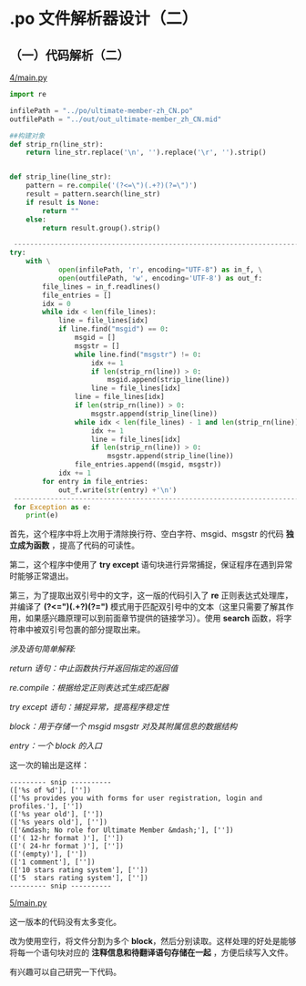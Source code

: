 # .po 文件解析器设计（二）

## （一）代码解析（二）

[4/main.py](https://github.com/huang825172/.po-File-reader-from-scratch-source/blob/master/4/main.py )

```python
import re

infilePath = "../po/ultimate-member-zh_CN.po"
outfilePath = "../out/out_ultimate-member_zh_CN.mid"

##构建对象
def strip_rn(line_str):
    return line_str.replace('\n', '').replace('\r', '').strip()


def strip_line(line_str):
    pattern = re.compile('(?<=\")(.+?)(?=\")')
    result = pattern.search(line_str)
    if result is None:
        return ""
    else:
        return result.group().strip()

 ------------------------------------------------------------------------------
try:
    with \
            open(infilePath, 'r', encoding="UTF-8") as in_f, \
            open(outfilePath, 'w', encoding='UTF-8') as out_f:
        file_lines = in_f.readlines()
        file_entries = []
        idx = 0
        while idx < len(file_lines):
            line = file_lines[idx]
            if line.find("msgid") == 0:
                msgid = []
                msgstr = []
                while line.find("msgstr") != 0:
                    idx += 1
                    if len(strip_rn(line)) > 0:
                        msgid.append(strip_line(line))
                    line = file_lines[idx]
                line = file_lines[idx]
                if len(strip_rn(line)) > 0:
                    msgstr.append(strip_line(line))
                while idx < len(file_lines) - 1 and len(strip_rn(line)) > 0:
                    idx += 1
                    line = file_lines[idx]
                    if len(strip_rn(line)) > 0:
                        msgstr.append(strip_line(line))
                file_entries.append((msgid, msgstr))
            idx += 1
        for entry in file_entries:
            out_f.write(str(entry) +'\n')
 ------------------------------------------------------------------------------ 
 for Exception as e:
    print(e)
```

首先，这个程序中将上次用于清除换行符、空白字符、msgid、msgstr 的代码 **独立成为函数** ，提高了代码的可读性。

第二，这个程序中使用了 **try except** 语句块进行异常捕捉，保证程序在遇到异常时能够正常退出。

第三，为了提取出双引号中的文字，这一版的代码引入了 **re** 正则表达式处理库，并编译了 **(?<=\")(.+?)(?=\")** 模式用于匹配双引号中的文本（这里只需要了解其作用，如果感兴趣原理可以到前面章节提供的链接学习）。使用 **search** 函数，将字符串中被双引号包裹的部分提取出来。

*涉及语句简单解释:*

*return 语句：中止函数执行并返回指定的返回值*

*re.compile：根据给定正则表达式生成匹配器*

*try except 语句：捕捉异常，提高程序稳定性*

*block：用于存储一个 msgid msgstr 对及其附属信息的数据结构*

*entry：一个 block 的入口*

这一次的输出是这样：

```
--------- snip ----------
(['%s of %d'], [''])
(['%s provides you with forms for user registration, login and profiles.'], [''])
(['%s year old'], [''])
(['%s years old'], [''])
(['&mdash; No role for Ultimate Member &mdash;'], [''])
(['( 12-hr format )'], [''])
(['( 24-hr format )'], [''])
(['(empty)'], [''])
(['1 comment'], [''])
(['10 stars rating system'], [''])
(['5  stars rating system'], [''])
--------- snip ----------
```

[5/main.py](https://github.com/huang825172/.po-File-reader-from-scratch-source/blob/master/5/main.py )

这一版本的代码没有太多变化。

改为使用空行，将文件分割为多个 **block**，然后分别读取。这样处理的好处是能够将每一个语句块对应的 **注释信息和待翻译语句存储在一起** ，方便后续写入文件。

有兴趣可以自己研究一下代码。